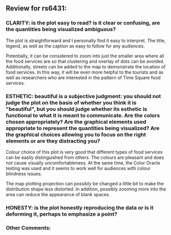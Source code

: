 ## Review for rs6431:

### CLARITY: is the plot easy to read? is it clear or confusing, are the quantities being visualized ambiguous? 

The plot is straightforward and I personally find it easy to interpret. The title, legend, as well as the caption as easy to follow for any audiences. 

Potentially, it can be considered to zoom into just the smaller area where all the food services are so that clustering and overlay of dots can be avoided. Additionally, streets can be added to the map to demonstrate the location of food services. In this way, it will be even more helpful to the tourists and as well as researchers who are interested in the pattern of Time Square food services. 

### ESTHETIC: beautiful is a subjective judgment: you should not judge the plot on the basis of whether you think it is "beautiful", but you should judge whether its esthetic is functional to what it is meant to communicate. Are the colors chosen appropriately? Are the graphical elements used appropriate to represent the quantities being visualized? Are the graphical choices allowing you to focus on the right elements or are they distracting you?

Colour choice of this plot is very good that different types of food services can be easily distinguished from others. The colours are pleasant and does not cause visually uncomfortableness. At the same time, the Color Oracle testing was used and it seems to work well for audiences with colour blindness issues. 

The map plotting projection can possibly be changed a little bit to make the distribution shape less distorted. In addition, possibly zooming more into the area can reduce the appearance of blank spaces. 

### HONESTY: is the plot honestly reproducing the data or is it deforming it, perhaps to emphasize a point?

### Other Comments:
